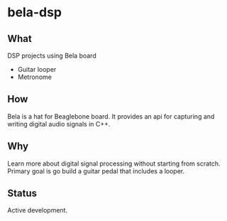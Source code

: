# bela-dsp

## What

DSP projects using Bela board

- Guitar looper
- Metronome

## How

Bela is a hat for Beaglebone board. It provides an api for capturing and writing digital audio signals in C++.

## Why

Learn more about digital signal processing without starting from scratch. Primary goal is go build a guitar pedal that includes a looper.

## Status

Active development.
